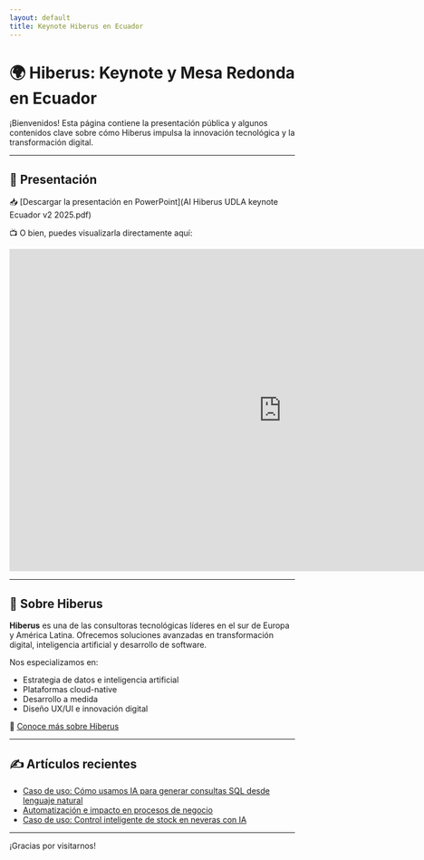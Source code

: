 ```yaml
---
layout: default
title: Keynote Hiberus en Ecuador
---
```


# 🌍 Hiberus: Keynote y Mesa Redonda en Ecuador

¡Bienvenidos! Esta página contiene la presentación pública y algunos contenidos clave sobre cómo Hiberus impulsa la innovación tecnológica y la transformación digital.

---

## 🎤 Presentación

📥 [Descargar la presentación en PowerPoint](AI Hiberus UDLA keynote Ecuador v2 2025.pdf)

📺 O bien, puedes visualizarla directamente aquí:

<iframe src="https://docs.google.com/presentation/d/e/2PACX-1vXXXXXXX/embed?start=false&loop=false"
        frameborder="0"
        width="960"
        height="569"
        allowfullscreen>
</iframe>

---

## 🏢 Sobre Hiberus

**Hiberus** es una de las consultoras tecnológicas líderes en el sur de Europa y América Latina. Ofrecemos soluciones avanzadas en transformación digital, inteligencia artificial y desarrollo de software.

Nos especializamos en:
- Estrategia de datos e inteligencia artificial
- Plataformas cloud-native
- Desarrollo a medida
- Diseño UX/UI e innovación digital

🔗 [Conoce más sobre Hiberus](https://hiberus.com)

---

## ✍️ Artículos recientes

- [Caso de uso: Cómo usamos IA para generar consultas SQL desde lenguaje natural]([./_posts/2025-07-12-ia-transformacion.md](https://www.hiberus.com/crecemos-contigo/caso-de-uso-como-usamos-ia-para-generar-consultas-sql-desde-lenguaje-natural/))
- [Automatización e impacto en procesos de negocio]([./_posts/2025-07-10-automatizacion-negocio.md](https://www.hiberus.com/crecemos-contigo/caso-de-uso-moderacion-de-contenido-con-ia-para-retail-y-plataformas-sociales/))
- [Caso de uso: Control inteligente de stock en neveras con IA]([./_posts/2025-07-09-ecuador-presentacion.md](https://www.hiberus.com/crecemos-contigo/caso-de-uso-control-inteligente-de-stock-en-neveras-con-ia/))

---

¡Gracias por visitarnos!
